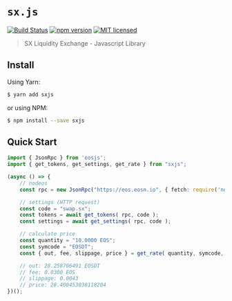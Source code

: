 # `sx.js`

[![Build Status](https://travis-ci.org/stableex/sx.js.svg?branch=master)](https://travis-ci.org/stableex/sx.js)
[![npm version](https://badge.fury.io/js/sxjs.svg)](https://badge.fury.io/js/sxjs)
[![MIT licensed](https://img.shields.io/badge/license-MIT-blue.svg)](https://raw.githubusercontent.com/stableex/sx.js/master/LICENSE)

> SX Liquidity Exchange - Javascript Library

## Install

Using Yarn:

```bash
$ yarn add sxjs
```

or using NPM:

```bash
$ npm install --save sxjs
```

## Quick Start

```ts
import { JsonRpc } from 'eosjs';
import { get_tokens, get_settings, get_rate } from "sxjs";

(async () => {
    // nodeos
    const rpc = new JsonRpc("https://eos.eosn.io", { fetch: require('node-fetch') });

    // settings (HTTP request)
    const code = "swap.sx";
    const tokens = await get_tokens( rpc, code );
    const settings = await get_settings( rpc, code );

    // calculate price
    const quantity = "10.0000 EOS";
    const symcode = "EOSDT";
    const { out, fee, slippage, price } = get_rate( quantity, symcode, tokens, settings );

    // out: 28.258706491 EOSDT
    // fee: 0.0300 EOS
    // slippage: 0.0043
    // price: 28.400453038118204
})();
```
